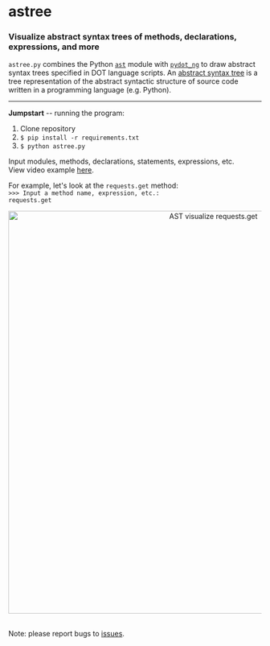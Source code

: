 # astree
### Visualize abstract syntax trees of methods, declarations, expressions, and more

```astree.py``` combines the Python <a href=https://docs.python.org/3.8/library/ast.html>```ast```</a> module with
<a href=https://github.com/pydot/pydot-ng>```pydot_ng```</a> to draw abstract syntax trees specified in DOT language scripts.
An <a href=https://en.wikipedia.org/wiki/Abstract_syntax_tree> abstract syntax tree</a> is a tree representation of the abstract
syntactic structure of source code written in a programming language (e.g. Python).<br>
<hr>
  
<b>Jumpstart</b> -- running the program:
1) Clone repository
2) ```$ pip install -r requirements.txt```<br>
3) ```$ python astree.py```

Input modules, methods, declarations, statements, expressions, etc.<br>
View video example <a href="https://i.imgur.com/C43Mn6p.mp4">here</a>.<br>

For example, let's look at the ```requests.get``` method:<br>
```>>> Input a method name, expression, etc.:```<br>
```requests.get```<br>

<p align = 'center'>
<img src=https://i.imgur.com/41FcAwg.png alt="AST visualize requests.get"
    width=800><br>
</p>
<br>
Note: please report bugs to <a href="https://github.com/irahorecka/astree/issues">issues</a>.
